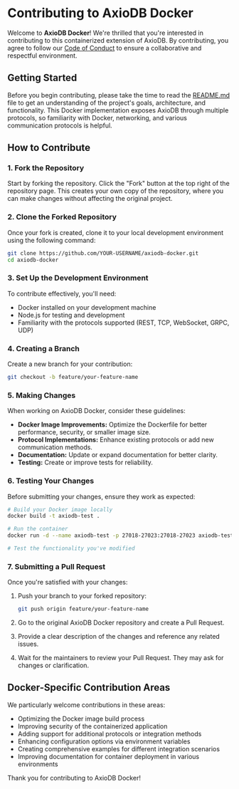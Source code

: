 # Contributing to AxioDB Docker

Welcome to **AxioDB Docker**! We're thrilled that you're interested in contributing to this containerized extension of AxioDB. By contributing, you agree to follow our [Code of Conduct](CODE_OF_CONDUCT.md) to ensure a collaborative and respectful environment.

## Getting Started

Before you begin contributing, please take the time to read the [README.md](README.md) file to get an understanding of the project's goals, architecture, and functionality. This Docker implementation exposes AxioDB through multiple protocols, so familiarity with Docker, networking, and various communication protocols is helpful.

## How to Contribute

### 1. Fork the Repository

Start by forking the repository. Click the "Fork" button at the top right of the repository page. This creates your own copy of the repository, where you can make changes without affecting the original project.

### 2. Clone the Forked Repository

Once your fork is created, clone it to your local development environment using the following command:

```bash
git clone https://github.com/YOUR-USERNAME/axiodb-docker.git
cd axiodb-docker
```

### 3. Set Up the Development Environment

To contribute effectively, you'll need:

- Docker installed on your development machine
- Node.js for testing and development
- Familiarity with the protocols supported (REST, TCP, WebSocket, GRPC, UDP)

### 4. Creating a Branch

Create a new branch for your contribution:

```bash
git checkout -b feature/your-feature-name
```

### 5. Making Changes

When working on AxioDB Docker, consider these guidelines:

- **Docker Image Improvements:** Optimize the Dockerfile for better performance, security, or smaller image size.
- **Protocol Implementations:** Enhance existing protocols or add new communication methods.
- **Documentation:** Update or expand documentation for better clarity.
- **Testing:** Create or improve tests for reliability.

### 6. Testing Your Changes

Before submitting your changes, ensure they work as expected:

```bash
# Build your Docker image locally
docker build -t axiodb-test .

# Run the container
docker run -d --name axiodb-test -p 27018-27023:27018-27023 axiodb-test

# Test the functionality you've modified
```

### 7. Submitting a Pull Request

Once you're satisfied with your changes:

1. Push your branch to your forked repository:
   ```bash
   git push origin feature/your-feature-name
   ```

2. Go to the original AxioDB Docker repository and create a Pull Request.
3. Provide a clear description of the changes and reference any related issues.
4. Wait for the maintainers to review your Pull Request. They may ask for changes or clarification.

## Docker-Specific Contribution Areas

We particularly welcome contributions in these areas:

- Optimizing the Docker image build process
- Improving security of the containerized application
- Adding support for additional protocols or integration methods
- Enhancing configuration options via environment variables
- Creating comprehensive examples for different integration scenarios
- Improving documentation for container deployment in various environments

Thank you for contributing to AxioDB Docker!
